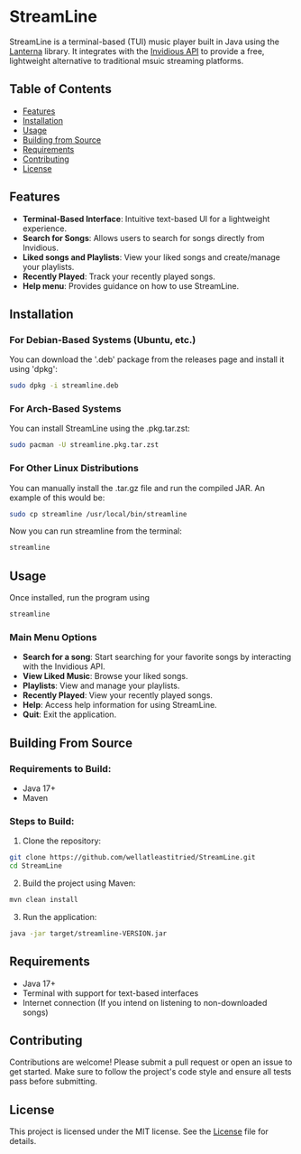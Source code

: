 # StreamLine
StreamLine is a terminal-based (TUI) music player built in Java using the [Lanterna](https://github.com/mabe02/lanterna) library. It integrates with the [Invidious API](https://docs.invidious.io/) to provide a free, lightweight alternative to traditional msuic streaming platforms.

## Table of Contents
- [Features](#features)
- [Installation](#installation)
- [Usage](#usage)
- [Building from Source](#building-from-source)
- [Requirements](#requirements)
- [Contributing](#contributing)
- [License](#license)

## Features
- **Terminal-Based Interface**: Intuitive text-based UI for a lightweight experience.
- **Search for Songs**: Allows users to search for songs directly from Invidious.
- **Liked songs and Playlists**: View your liked songs and create/manage your playlists.
- **Recently Played**: Track your recently played songs.
- **Help menu**: Provides guidance on how to use StreamLine.

## Installation
### For Debian-Based Systems (Ubuntu, etc.)
You can download the '.deb' package from the releases page and install it using 'dpkg':
```bash
sudo dpkg -i streamline.deb
```
### For Arch-Based Systems
You can install StreamLine using the .pkg.tar.zst:
```bash
sudo pacman -U streamline.pkg.tar.zst
```
### For Other Linux Distributions
You can manually install the .tar.gz file and run the compiled JAR. An example of this would be:
```bash
sudo cp streamline /usr/local/bin/streamline
```
Now you can run streamline from the terminal:
```bash
streamline
```
## Usage
Once installed, run the program using
```bash
streamline
```
### Main Menu Options
- **Search for a song**: Start searching for your favorite songs by interacting with the Invidious API.
- **View Liked Music**: Browse your liked songs.
- **Playlists**: View and manage your playlists.
- **Recently Played**: View your recently played songs.
- **Help**: Access help information for using StreamLine.
- **Quit**: Exit the application.
## Building From Source
### Requirements to Build:
- Java 17+
- Maven
### Steps to Build:
1. Clone the repository:
```bash
git clone https://github.com/wellatleastitried/StreamLine.git
cd StreamLine
```
2. Build the project using Maven:
```bash
mvn clean install
```
3. Run the application:
```bash
java -jar target/streamline-VERSION.jar
```
## Requirements
- Java 17+
- Terminal with support for text-based interfaces
- Internet connection (If you intend on listening to non-downloaded songs)
## Contributing
Contributions are welcome! Please submit a pull request or open an issue to get started. Make sure to follow the project's code style and ensure all tests pass before submitting.
## License
This project is licensed under the MIT license. See the [License](https://github.com/wellatleastitried/StreamLine/LICENSE) file for details.
